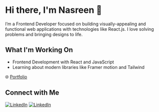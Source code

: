 # Hi there, I'm Nasreen 👋

I’m a Frontend Developer focused on building visually-appealing and functional web applications with technologies like React.js. I love solving problems and bringing designs to life.

## What I'm Working On
- Frontend Development with React and JavaScript
- Learning about modern libraries like Framer motion and Tailwind

🌐 [Portfolio](https://nasreen.vercel.app/)

## Connect with Me

[![LinkedIn](https://img.shields.io/badge/LinkedIn-Connect-blue)](https://linkedin.com/in/nasreen429)
[![LinkedIn](https://img.shields.io/badge/Medium-Follow-blue)](https://medium.com/@nasreenmalik429)


